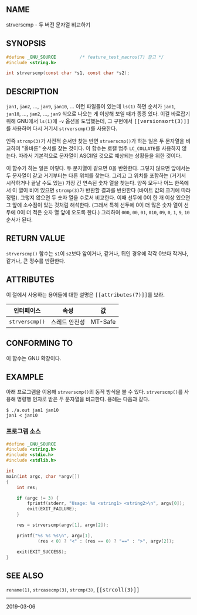 ## NAME

strverscmp - 두 버전 문자열 비교하기

## SYNOPSIS

```c
#define _GNU_SOURCE         /* feature_test_macros(7) 참고 */
#include <string.h>

int strverscmp(const char *s1, const char *s2);
```

## DESCRIPTION

`jan1`, `jan2`, ..., `jan9`, `jan10`, ... 이런 파일들이 있는데 `ls(1)` 하면 순서가 `jan1`, `jan10`, ..., `jan2`, ..., `jan9` 식으로 나오는 게 이상해 보일 때가 종종 있다. 이걸 바로잡기 위해 GNU에서 `ls(1)`에 `-v` 옵션을 도입했는데, 그 구현에서 <tt>[[versionsort(3)]]</tt>를 사용하며 다시 거기서 `strverscmp()`를 사용한다.

인즉 `strcmp(3)`가 사전적 순서만 찾는 반면 `strverscmp()`가 하는 일은 두 문자열을 비교하여 "올바른" 순서를 찾는 것이다. 이 함수는 로캘 범주 `LC_COLLATE`를 사용하지 않는다. 따라서 기본적으로 문자열이 ASCII일 것으로 예상되는 상황들을 위한 것이다.

이 함수가 하는 일은 이렇다. 두 문자열이 같으면 0을 반환한다. 그렇지 않으면 앞에서는 두 문자열이 같고 거기부터는 다른 위치를 찾는다. 그리고 그 위치를 포함하는 (거기서 시작하거나 끝날 수도 있는) 가장 긴 연속된 숫자 열을 찾는다. 양쪽 모두나 어느 한쪽에서 이 열이 비어 있으면 `strcmp(3)`가 반환할 결과를 반환한다 (바이트 값의 크기에 따라 정렬). 그렇지 않으면 두 숫자 열을 수로서 비교한다. 이때 선두에 0이 한 개 이상 있으면 그 앞에 소수점이 있는 것처럼 해석한다. (그래서 특히 선두에 0이 더 많은 숫자 열이 선두에 0이 더 적은 숫자 열 앞에 오도록 한다.) 그리하여 `000`, `00`, `01`, `010`, `09`, `0`, `1`, `9`, `10` 순서가 된다.

## RETURN VALUE

`strverscmp()` 함수는 `s1`이 `s2`보다 앞이거나, 같거나, 뒤인 경우에 각각 0보다 작거나, 같거나, 큰 정수를 반환한다.

## ATTRIBUTES

이 절에서 사용하는 용어들에 대한 설명은 <tt>[[attributes(7)]]</tt>를 보라.

| 인터페이스 | 속성 | 값 |
| --- | --- | --- |
| `strverscmp()` | 스레드 안전성 | MT-Safe |

## CONFORMING TO

이 함수는 GNU 확장이다.

## EXAMPLE

아래 프로그램을 이용해 `strverscmp()`의 동작 방식을 볼 수 있다. `strverscmp()`를 사용해 명령행 인자로 받은 두 문자열을 비교한다. 용례는 다음과 같다.

```
$ ./a.out jan1 jan10
jan1 < jan10
```

### 프로그램 소스

```c
#define _GNU_SOURCE
#include <string.h>
#include <stdio.h>
#include <stdlib.h>

int
main(int argc, char *argv[])
{
    int res;

    if (argc != 3) {
        fprintf(stderr, "Usage: %s <string1> <string2>\n", argv[0]);
        exit(EXIT_FAILURE);
    }

    res = strverscmp(argv[1], argv[2]);

    printf("%s %s %s\n", argv[1],
            (res < 0) ? "<" : (res == 0) ? "==" : ">", argv[2]);

    exit(EXIT_SUCCESS);
}
```

## SEE ALSO

`rename(1)`, `strcasecmp(3)`, `strcmp(3)`, <tt>[[strcoll(3)]]</tt>

----

2019-03-06
